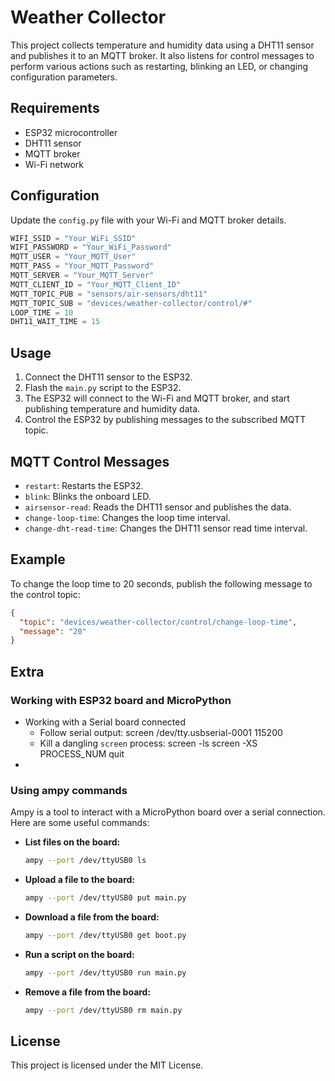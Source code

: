 # Weather Collector

This project collects temperature and humidity data using a DHT11 sensor and publishes it to an MQTT broker. It also listens for control messages to perform various actions such as restarting, blinking an LED, or changing configuration parameters.

## Requirements

- ESP32 microcontroller
- DHT11 sensor
- MQTT broker
- Wi-Fi network

## Configuration

Update the `config.py` file with your Wi-Fi and MQTT broker details.

```python
WIFI_SSID = "Your_WiFi_SSID"
WIFI_PASSWORD = "Your_WiFi_Password"
MQTT_USER = "Your_MQTT_User"
MQTT_PASS = "Your_MQTT_Password"
MQTT_SERVER = "Your_MQTT_Server"
MQTT_CLIENT_ID = "Your_MQTT_Client_ID"
MQTT_TOPIC_PUB = "sensors/air-sensors/dht11"
MQTT_TOPIC_SUB = "devices/weather-collector/control/#"
LOOP_TIME = 10
DHT11_WAIT_TIME = 15
```

## Usage

1. Connect the DHT11 sensor to the ESP32.
2. Flash the `main.py` script to the ESP32.
3. The ESP32 will connect to the Wi-Fi and MQTT broker, and start publishing temperature and humidity data.
4. Control the ESP32 by publishing messages to the subscribed MQTT topic.

## MQTT Control Messages

- `restart`: Restarts the ESP32.
- `blink`: Blinks the onboard LED.
- `airsensor-read`: Reads the DHT11 sensor and publishes the data.
- `change-loop-time`: Changes the loop time interval.
- `change-dht-read-time`: Changes the DHT11 sensor read time interval.

## Example

To change the loop time to 20 seconds, publish the following message to the control topic:

```json
{
  "topic": "devices/weather-collector/control/change-loop-time",
  "message": "20"
}
```

## Extra
### Working with ESP32 board and MicroPython
* Working with a Serial board connected
  * Follow serial output: screen /dev/tty.usbserial-0001 115200
  * Kill a dangling `screen` process: screen -ls
                                      screen -XS PROCESS_NUM quit
* 
### Using ampy commands

Ampy is a tool to interact with a MicroPython board over a serial connection. Here are some useful commands:

- **List files on the board:**
  ```sh
  ampy --port /dev/ttyUSB0 ls
  ```

- **Upload a file to the board:**
  ```sh
  ampy --port /dev/ttyUSB0 put main.py
  ```

- **Download a file from the board:**
  ```sh
  ampy --port /dev/ttyUSB0 get boot.py
  ```

- **Run a script on the board:**
  ```sh
  ampy --port /dev/ttyUSB0 run main.py
  ```

- **Remove a file from the board:**
  ```sh
  ampy --port /dev/ttyUSB0 rm main.py
  ```

## License

This project is licensed under the MIT License.